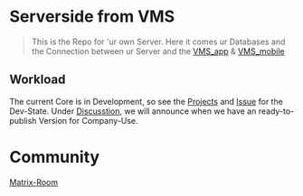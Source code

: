 # Serverside from VMS
> This is the Repo for 'ur own Server. Here it comes ur Databases and the Connection between ur Server and the [VMS_app](https://github.com/VMS-Project/VMS_App) & [VMS_mobile](https://github.com/VMS-Project/VMS_mobile)


## Workload
The current Core is in Development, so see the [Projects](https://github.com/VMS-Project/VMS_Core/projects) and [Issue](https://github.com/VMS-Project/VMS_Core/issues) for the Dev-State.
Under [Discusstion](https://github.com/orgs/VMS-Project/discussions), we will announce when we have an ready-to-publish Version for Company-Use.

# Community
[Matrix-Room](https://matrix.to/#/#VMS_projects:tchncs.de)

